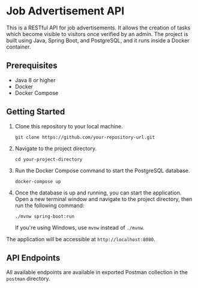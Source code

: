 # Job Advertisement API

This is a RESTful API for job advertisements. It allows the creation of tasks which become visible to visitors once
verified by an admin. The project is built using Java, Spring Boot, and PostgreSQL, and it runs inside a Docker
container.

## Prerequisites

- Java 8 or higher
- Docker
- Docker Compose

## Getting Started

1. Clone this repository to your local machine.
    ```
    git clone https://github.com/your-repository-url.git
    ```
2. Navigate to the project directory.
    ```
    cd your-project-directory
    ```
3. Run the Docker Compose command to start the PostgreSQL database.
    ```
    docker-compose up
    ```
4. Once the database is up and running, you can start the application. Open a new terminal window and navigate to the
   project directory, then run the following command:
    ```
    ./mvnw spring-boot:run
    ```
   If you're using Windows, use `mvnw` instead of `./mvnw`.

The application will be accessible at `http://localhost:8080`.

## API Endpoints

All available endpoints are available in exported Postman collection in the `postman` directory.